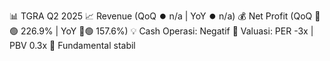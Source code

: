 📊 TGRA Q2 2025
📈 Revenue (QoQ ⏺️ n/a | YoY ⏺️ n/a)
💰 Net Profit (QoQ 🔼🟢 226.9% | YoY 🔼🟢 157.6%)
💡 Cash Operasi: Negatif
🧮 Valuasi: PER -3x | PBV 0.3x
🧱 Fundamental stabil
